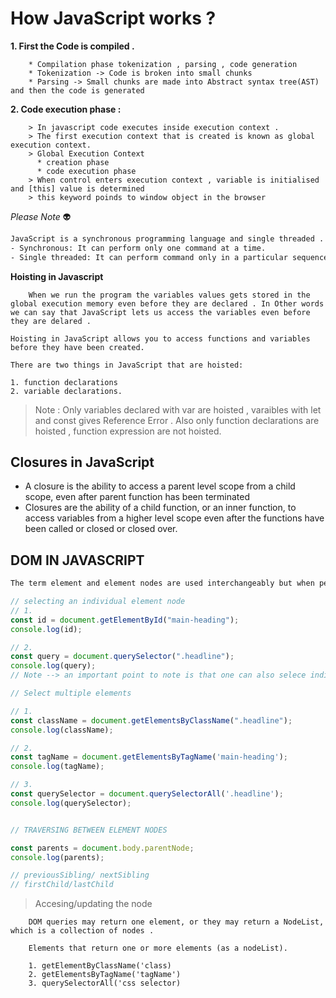# How JavaScript works ?

**1. First the Code is compiled .**
   
        * Compilation phase tokenization , parsing , code generation
        * Tokenization -> Code is broken into small chunks 
        * Parsing -> Small chunks are made into Abstract syntax tree(AST) and then the code is generated       

**2. Code execution phase :** 

        > In javascript code executes inside execution context .
        > The first execution context that is created is known as global execution context.
        > Global Execution Context
          * creation phase
          * code execution phase
        > When control enters execution context , variable is initialised and [this] value is determined
        > this keyword poinds to window object in the browser

*Please Note* :alien:
```txt
JavaScript is a synchronous programming language and single threaded . 
- Synchronous: It can perform only one command at a time.
- Single threaded: It can perform command only in a particular sequence. Once the previous command is completed.
```

**Hoisting in Javascript** 

        When we run the program the variables values gets stored in the global execution memory even before they are declared . In Other words we can say that JavaScript lets us access the variables even before they are delared .

```
Hoisting in JavaScript allows you to access functions and variables before they have been created.

There are two things in JavaScript that are hoisted:

1. function declarations
2. variable declarations.

```
> Note : Only variables declared with var are hoisted , varaibles with let and const gives Reference Error . Also only function declarations  are hoisted , function expression are not hoisted.

## Closures in JavaScript 

* A closure is the ability to access a parent level scope from a child scope, even after parent function has been terminated 
* Closures are the ability of a child function, or an inner function, to access variables from a higher level scope even after the functions have been called or closed or closed over.


## DOM IN JAVASCRIPT 
```txt
The term element and element nodes are used interchangeably but when people say that the DOM is working wiht an element , it is actually working with an element that represent the element.   
```
```JavaScript
// selecting an individual element node 
// 1. 
const id = document.getElementById("main-heading");
console.log(id);

// 2.
const query = document.querySelector(".headline");
console.log(query);
// Note --> an important point to note is that one can also selece individual elements by traversing from one element to another within the DOM tree .  

// Select multiple elements 

// 1. 
const className = document.getElementsByClassName(".headline");
console.log(className);

// 2. 
const tagName = document.getElementsByTagName('main-heading');
console.log(tagName);

// 3.
const querySelector = document.querySelectorAll('.headline');
console.log(querySelector);


// TRAVERSING BETWEEN ELEMENT NODES 

const parents = document.body.parentNode;
console.log(parents);

// previousSibling/ nextSibling
// firstChild/lastChild
```

>Accesing/updating the node 

        DOM queries may return one element, or they may return a NodeList, which is a collection of nodes .
        
        Elements that return one or more elements (as a nodeList).

        1. getElementByClassName('class) 
        2. getElementsByTagName('tagName')
        3. querySelectorAll('css selector)

